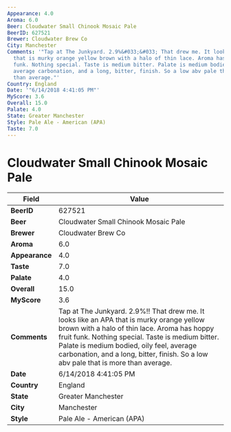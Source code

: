 ```yaml
---
Appearance: 4.0
Aroma: 6.0
Beer: Cloudwater Small Chinook Mosaic Pale
BeerID: 627521
Brewer: Cloudwater Brew Co
City: Manchester
Comments: '"Tap at The Junkyard. 2.9%&#033;&#033; That drew me. It looks like an APA
  that is murky orange yellow brown with a halo of thin lace. Aroma has hoppy fruit
  funk. Nothing special. Taste is medium bitter. Palate is medium bodied, oily feel,
  average carbonation, and a long, bitter, finish. So a low abv pale that is more
  than average."'
Country: England
Date: '"6/14/2018 4:41:05 PM"'
MyScore: 3.6
Overall: 15.0
Palate: 4.0
State: Greater Manchester
Style: Pale Ale - American (APA)
Taste: 7.0
---
```


# Cloudwater Small Chinook Mosaic Pale

| Field         | Value |
|---------------|-------|
| **BeerID** | 627521 |
| **Beer** | Cloudwater Small Chinook Mosaic Pale |
| **Brewer** | Cloudwater Brew Co |
| **Aroma** | 6.0 |
| **Appearance** | 4.0 |
| **Taste** | 7.0 |
| **Palate** | 4.0 |
| **Overall** | 15.0 |
| **MyScore** | 3.6 |
| **Comments** | Tap at The Junkyard. 2.9%&#033;&#033; That drew me. It looks like an APA that is murky orange yellow brown with a halo of thin lace. Aroma has hoppy fruit funk. Nothing special. Taste is medium bitter. Palate is medium bodied, oily feel, average carbonation, and a long, bitter, finish. So a low abv pale that is more than average. |
| **Date** | 6/14/2018 4:41:05 PM |
| **Country** | England |
| **State** | Greater Manchester |
| **City** | Manchester |
| **Style** | Pale Ale - American (APA) |
